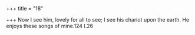 +++
title = "18"

+++
Now I see him, lovely for all to see; I see his chariot upon the earth. He enjoys these songs of mine.124 I.26